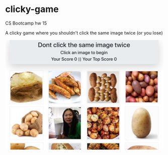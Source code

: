 # clicky-game
CS Bootcamp hw 15

A clicky game where you shouldn't click the same image twice (or you lose)

![Example screen shot](screenshot.png)
